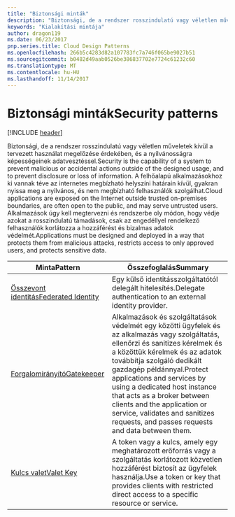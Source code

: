 ```yaml
---
title: "Biztonsági minták"
description: "Biztonsági, de a rendszer rosszindulatú vagy véletlen műveletek kívül a tervezett használat megelőzése érdekében, és a nyilvánosságra képességeinek adatvesztéssel. A felhőalapú alkalmazásokhoz ki vannak téve az internetes megbízható helyszíni határain kívül, gyakran nyissa meg a nyilvános, és nem megbízható felhasználók szolgálhat. Alkalmazások úgy kell megtervezni és rendszerbe oly módon, hogy védje azokat a rosszindulatú támadások, csak az engedéllyel rendelkező felhasználók korlátozza a hozzáférést és bizalmas adatok védelmét."
keywords: "Kialakítási mintája"
author: dragon119
ms.date: 06/23/2017
pnp.series.title: Cloud Design Patterns
ms.openlocfilehash: 266b5c4283d82a107783fc7a746f065be9027b51
ms.sourcegitcommit: b0482d49aab0526be386837702e7724c61232c60
ms.translationtype: MT
ms.contentlocale: hu-HU
ms.lasthandoff: 11/14/2017
---
```

# <a name="security-patterns"></a><span data-ttu-id="7ae66-106">Biztonsági minták</span><span class="sxs-lookup"><span data-stu-id="7ae66-106">Security patterns</span></span>

[!INCLUDE [header](../../_includes/header.md)]

<span data-ttu-id="7ae66-107">Biztonsági, de a rendszer rosszindulatú vagy véletlen műveletek kívül a tervezett használat megelőzése érdekében, és a nyilvánosságra képességeinek adatvesztéssel.</span><span class="sxs-lookup"><span data-stu-id="7ae66-107">Security is the capability of a system to prevent malicious or accidental actions outside of the designed usage, and to prevent disclosure or loss of information.</span></span> <span data-ttu-id="7ae66-108">A felhőalapú alkalmazásokhoz ki vannak téve az internetes megbízható helyszíni határain kívül, gyakran nyissa meg a nyilvános, és nem megbízható felhasználók szolgálhat.</span><span class="sxs-lookup"><span data-stu-id="7ae66-108">Cloud applications are exposed on the Internet outside trusted on-premises boundaries, are often open to the public, and may serve untrusted users.</span></span> <span data-ttu-id="7ae66-109">Alkalmazások úgy kell megtervezni és rendszerbe oly módon, hogy védje azokat a rosszindulatú támadások, csak az engedéllyel rendelkező felhasználók korlátozza a hozzáférést és bizalmas adatok védelmét.</span><span class="sxs-lookup"><span data-stu-id="7ae66-109">Applications must be designed and deployed in a way that protects them from malicious attacks, restricts access to only approved users, and protects sensitive data.</span></span>

| <span data-ttu-id="7ae66-110">Minta</span><span class="sxs-lookup"><span data-stu-id="7ae66-110">Pattern</span></span> | <span data-ttu-id="7ae66-111">Összefoglalás</span><span class="sxs-lookup"><span data-stu-id="7ae66-111">Summary</span></span> |
| ------- | ------- |
| [<span data-ttu-id="7ae66-112">Összevont identitás</span><span class="sxs-lookup"><span data-stu-id="7ae66-112">Federated Identity</span></span>](../federated-identity.md) | <span data-ttu-id="7ae66-113">Egy külső identitásszolgáltatótól delegált hitelesítés.</span><span class="sxs-lookup"><span data-stu-id="7ae66-113">Delegate authentication to an external identity provider.</span></span> |
| [<span data-ttu-id="7ae66-114">Forgalomirányító</span><span class="sxs-lookup"><span data-stu-id="7ae66-114">Gatekeeper</span></span>](../gatekeeper.md) | <span data-ttu-id="7ae66-115">Alkalmazások és szolgáltatások védelmét egy közötti ügyfelek és az alkalmazás vagy szolgáltatás, ellenőrzi és sanitizes kérelmek és a közöttük kérelmek és az adatok továbbítja szolgáló dedikált gazdagép példánnyal.</span><span class="sxs-lookup"><span data-stu-id="7ae66-115">Protect applications and services by using a dedicated host instance that acts as a broker between clients and the application or service, validates and sanitizes requests, and passes requests and data between them.</span></span> |
| [<span data-ttu-id="7ae66-116">Kulcs valet</span><span class="sxs-lookup"><span data-stu-id="7ae66-116">Valet Key</span></span>](../valet-key.md) | <span data-ttu-id="7ae66-117">A token vagy a kulcs, amely egy meghatározott erőforrás vagy a szolgáltatás korlátozott közvetlen hozzáférést biztosít az ügyfelek használja.</span><span class="sxs-lookup"><span data-stu-id="7ae66-117">Use a token or key that provides clients with restricted direct access to a specific resource or service.</span></span> |